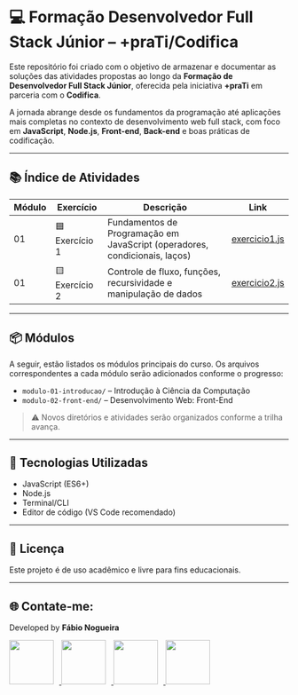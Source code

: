 # 💻 Formação Desenvolvedor Full Stack Júnior – +praTi/Codifica

Este repositório foi criado com o objetivo de armazenar e documentar as soluções das atividades propostas ao longo da **Formação de Desenvolvedor Full Stack Júnior**, oferecida pela iniciativa **+praTi** em parceria com o **Codifica**.

A jornada abrange desde os fundamentos da programação até aplicações mais completas no contexto de desenvolvimento web full stack, com foco em **JavaScript**, **Node.js**, **Front-end**, **Back-end** e boas práticas de codificação.

---

## 📚 Índice de Atividades

| Módulo | Exercício | Descrição | Link |
|--------|-----------|-----------|------|
| 01 | 🟦 Exercício 1 | Fundamentos de Programação em JavaScript (operadores, condicionais, laços) | [exercicio1.js](./exercicio1.js) |
| 01 | 🟨 Exercício 2 | Controle de fluxo, funções, recursividade e manipulação de dados | [exercicio2.js](./exercicio2.js) |

---

## 📦 Módulos

A seguir, estão listados os módulos principais do curso. Os arquivos correspondentes a cada módulo serão adicionados conforme o progresso:

- `modulo-01-introducao/` – Introdução à Ciência da Computação
- `modulo-02-front-end/` – Desenvolvimento Web: Front-End


> ⚠️ Novos diretórios e atividades serão organizados conforme a trilha avança.

---

## 🧰 Tecnologias Utilizadas

- JavaScript (ES6+)
- Node.js
- Terminal/CLI
- Editor de código (VS Code recomendado)

---

## 🧾 Licença
Este projeto é de uso acadêmico e livre para fins educacionais.

---

<!-- Início da seção "Contato" -->
<h2>🌐 Contate-me: </h2>
<div>
  <p>Developed by <b>Fábio Nogueira</b></p>
</div>
<p>
<a href="https://www.linkedin.com/in/faanogueira/" target="_blank"><img style="padding-right: 10px;" src="https://img.icons8.com/?size=100&id=13930&format=png&color=000000" target="_blank" width="80"> </a>
<a href="https://github.com/faanogueira" target="_blank"><img style="padding-right: 10px;" src="https://img.icons8.com/?size=100&id=AZOZNnY73haj&format=png&color=000000" target="_blank" width="80"> </a>
<a href="https://api.whatsapp.com/send?phone=5571983937557" target="_blank"><img style="padding-right: 10px;" src="https://img.icons8.com/?size=100&id=16713&format=png&color=000000" target="_blank" width="80"> </a>
<a href="mailto:faanogueira@gmail.com"><img style="padding-right: 10px;" src="https://img.icons8.com/?size=100&id=P7UIlhbpWzZm&format=png&color=000000" target="_blank" width="80"> </a> 
</p>
<!-- Fim da seção "Contato" -->

